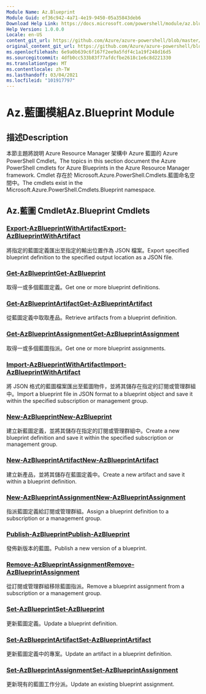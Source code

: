 ```yaml
---
Module Name: Az.Blueprint
Module Guid: ef36c942-4a71-4e19-9450-05a35843deb6
Download Help Link: https://docs.microsoft.com/powershell/module/az.blueprint
Help Version: 1.0.0.0
Locale: en-US
content_git_url: https://github.com/Azure/azure-powershell/blob/master/src/Blueprint/Blueprint/help/Az.Blueprint.md
original_content_git_url: https://github.com/Azure/azure-powershell/blob/master/src/Blueprint/Blueprint/help/Az.Blueprint.md
ms.openlocfilehash: 6e9a0b639c6f167f2ee9a5fdf4c1a19f248d16d5
ms.sourcegitcommit: 4dfb0cc533b83f77afdcfbe2618c1e6c8d221330
ms.translationtype: MT
ms.contentlocale: zh-TW
ms.lasthandoff: 03/04/2021
ms.locfileid: "101917797"
---
```

# <span data-ttu-id="37205-101">Az.藍圖模組</span><span class="sxs-lookup"><span data-stu-id="37205-101">Az.Blueprint Module</span></span>
## <span data-ttu-id="37205-102">描述</span><span class="sxs-lookup"><span data-stu-id="37205-102">Description</span></span>
<span data-ttu-id="37205-103">本節主題將說明 Azure Resource Manager 架構中 Azure 藍圖的 Azure PowerShell Cmdlet。</span><span class="sxs-lookup"><span data-stu-id="37205-103">The topics in this section document the Azure PowerShell cmdlets for Azure Blueprints in the Azure Resource Manager framework.</span></span> <span data-ttu-id="37205-104">Cmdlet 存在於 Microsoft.Azure.PowerShell.Cmdlets.藍圖命名空間中。</span><span class="sxs-lookup"><span data-stu-id="37205-104">The cmdlets exist in the Microsoft.Azure.PowerShell.Cmdlets.Blueprint namespace.</span></span>

## <span data-ttu-id="37205-105">Az.藍圖 Cmdlet</span><span class="sxs-lookup"><span data-stu-id="37205-105">Az.Blueprint Cmdlets</span></span>
### [<span data-ttu-id="37205-106">Export-AzBlueprintWithArtifact</span><span class="sxs-lookup"><span data-stu-id="37205-106">Export-AzBlueprintWithArtifact</span></span>](Export-AzBlueprintWithArtifact.md)
<span data-ttu-id="37205-107">將指定的藍圖定義匯出至指定的輸出位置作為 JSON 檔案。</span><span class="sxs-lookup"><span data-stu-id="37205-107">Export specified blueprint definition to the specified output location as a JSON file.</span></span> 

### [<span data-ttu-id="37205-108">Get-AzBlueprint</span><span class="sxs-lookup"><span data-stu-id="37205-108">Get-AzBlueprint</span></span>](Get-AzBlueprint.md)
<span data-ttu-id="37205-109">取得一或多個藍圖定義。</span><span class="sxs-lookup"><span data-stu-id="37205-109">Get one or more blueprint definitions.</span></span>

### [<span data-ttu-id="37205-110">Get-AzBlueprintArtifact</span><span class="sxs-lookup"><span data-stu-id="37205-110">Get-AzBlueprintArtifact</span></span>](Get-AzBlueprintArtifact.md)
<span data-ttu-id="37205-111">從藍圖定義中取取產品。</span><span class="sxs-lookup"><span data-stu-id="37205-111">Retrieve artifacts from a blueprint definition.</span></span>

### [<span data-ttu-id="37205-112">Get-AzBlueprintAssignment</span><span class="sxs-lookup"><span data-stu-id="37205-112">Get-AzBlueprintAssignment</span></span>](Get-AzBlueprintAssignment.md)
<span data-ttu-id="37205-113">取得一或多個藍圖指派。</span><span class="sxs-lookup"><span data-stu-id="37205-113">Get one or more blueprint assignments.</span></span>

### [<span data-ttu-id="37205-114">Import-AzBlueprintWithArtifact</span><span class="sxs-lookup"><span data-stu-id="37205-114">Import-AzBlueprintWithArtifact</span></span>](Import-AzBlueprintWithArtifact.md)
<span data-ttu-id="37205-115">將 JSON 格式的藍圖檔案匯出至藍圖物件，並將其儲存在指定的訂閱或管理群組中。</span><span class="sxs-lookup"><span data-stu-id="37205-115">Import a blueprint file in JSON format to a blueprint object and save it within the specified subscription or management group.</span></span>

### [<span data-ttu-id="37205-116">New-AzBlueprint</span><span class="sxs-lookup"><span data-stu-id="37205-116">New-AzBlueprint</span></span>](New-AzBlueprint.md)
<span data-ttu-id="37205-117">建立新藍圖定義，並將其儲存在指定的訂閱或管理群組中。</span><span class="sxs-lookup"><span data-stu-id="37205-117">Create a new blueprint definition and save it within the specified subscription or management group.</span></span>

### [<span data-ttu-id="37205-118">New-AzBlueprintArtifact</span><span class="sxs-lookup"><span data-stu-id="37205-118">New-AzBlueprintArtifact</span></span>](New-AzBlueprintArtifact.md)
<span data-ttu-id="37205-119">建立新產品，並將其儲存在藍圖定義中。</span><span class="sxs-lookup"><span data-stu-id="37205-119">Create a new artifact and save it within a blueprint definition.</span></span>

### [<span data-ttu-id="37205-120">New-AzBlueprintAssignment</span><span class="sxs-lookup"><span data-stu-id="37205-120">New-AzBlueprintAssignment</span></span>](New-AzBlueprintAssignment.md)
<span data-ttu-id="37205-121">指派藍圖定義給訂閱或管理群組。</span><span class="sxs-lookup"><span data-stu-id="37205-121">Assign a blueprint definition to a subscription or a management group.</span></span>

### [<span data-ttu-id="37205-122">Publish-AzBlueprint</span><span class="sxs-lookup"><span data-stu-id="37205-122">Publish-AzBlueprint</span></span>](Publish-AzBlueprint.md)
<span data-ttu-id="37205-123">發佈新版本的藍圖。</span><span class="sxs-lookup"><span data-stu-id="37205-123">Publish a new version of a blueprint.</span></span>

### [<span data-ttu-id="37205-124">Remove-AzBlueprintAssignment</span><span class="sxs-lookup"><span data-stu-id="37205-124">Remove-AzBlueprintAssignment</span></span>](Remove-AzBlueprintAssignment.md)
<span data-ttu-id="37205-125">從訂閱或管理群組移除藍圖指派。</span><span class="sxs-lookup"><span data-stu-id="37205-125">Remove a blueprint assignment from a subscription or a management group.</span></span>

### [<span data-ttu-id="37205-126">Set-AzBlueprint</span><span class="sxs-lookup"><span data-stu-id="37205-126">Set-AzBlueprint</span></span>](Set-AzBlueprint.md)
<span data-ttu-id="37205-127">更新藍圖定義。</span><span class="sxs-lookup"><span data-stu-id="37205-127">Update a blueprint definition.</span></span>

### [<span data-ttu-id="37205-128">Set-AzBlueprintArtifact</span><span class="sxs-lookup"><span data-stu-id="37205-128">Set-AzBlueprintArtifact</span></span>](Set-AzBlueprintArtifact.md)
<span data-ttu-id="37205-129">更新藍圖定義中的專案。</span><span class="sxs-lookup"><span data-stu-id="37205-129">Update an artifact in a blueprint definition.</span></span>

### [<span data-ttu-id="37205-130">Set-AzBlueprintAssignment</span><span class="sxs-lookup"><span data-stu-id="37205-130">Set-AzBlueprintAssignment</span></span>](Set-AzBlueprintAssignment.md)
<span data-ttu-id="37205-131">更新現有的藍圖工作分派。</span><span class="sxs-lookup"><span data-stu-id="37205-131">Update an existing blueprint assignment.</span></span>

